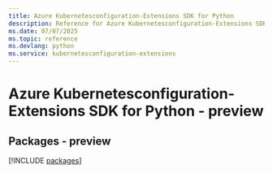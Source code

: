 ```yaml
---
title: Azure Kubernetesconfiguration-Extensions SDK for Python
description: Reference for Azure Kubernetesconfiguration-Extensions SDK for Python
ms.date: 07/07/2025
ms.topic: reference
ms.devlang: python
ms.service: kubernetesconfiguration-extensions
---
```

# Azure Kubernetesconfiguration-Extensions SDK for Python - preview
## Packages - preview
[!INCLUDE [packages](kubernetesconfiguration-extensions-index.md)]